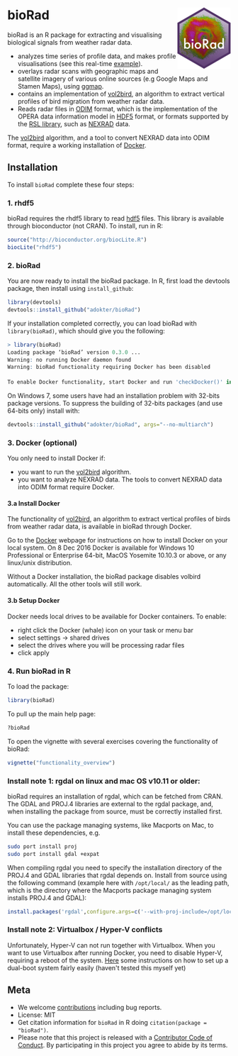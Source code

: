 # bioRad <img src="man/figures/logo.png" align="right">

bioRad is an R package for extracting and visualising biological signals from weather radar data.

* analyzes time series of profile data, and makes profile visualisations (see this real-time [example](http://www.flysafe-birdtam.eu/profile.php?radar=debilt)).
* overlays radar scans with geographic maps and satellite imagery of various online sources (e.g Google Maps and Stamen Maps), using  [ggmap](https://cran.r-project.org/web/packages/ggmap/index.html).
* contains an implementation of [vol2bird](https://github.com/adokter/vol2bird), an algorithm to extract vertical profiles of bird migration from weather radar data. 
* Reads radar files in [ODIM](http://www.eumetnet.eu/sites/default/files/OPERA2014_O4_ODIM_H5-v2.2.pdf) format, which is the implementation of the OPERA data information model in [HDF5](https://support.hdfgroup.org/HDF5/) format, or formats supported by the [RSL library](http://trmm-fc.gsfc.nasa.gov/trmm_gv/software/rsl/), such as [NEXRAD](https://www.ncdc.noaa.gov/data-access/radar-data/nexrad) data.

The [vol2bird](https://github.com/adokter/vol2bird) algorithm, and a tool to convert NEXRAD data into ODIM format, require a working installation of [Docker](https://www.docker.com/).

## Installation

To install `bioRad` complete these four steps:

### 1. rhdf5

bioRad requires the rhdf5 library to read [hdf5](https://support.hdfgroup.org/HDF5/) files. This library is available through bioconductor (not CRAN). To install, run in R:

```r
source("http://bioconductor.org/biocLite.R")
biocLite("rhdf5")
```

### 2. bioRad 

You are now ready to install the bioRad package. In R, first load the devtools package, then install using `install_github`:

```r
library(devtools)
devtools::install_github("adokter/bioRad")
```

If your installation completed correctly, you can load bioRad with `library(bioRad)`, which should give you the following:

```r
> library(bioRad)
Loading package ‘bioRad’ version 0.3.0 ...
Warning: no running Docker daemon found
Warning: bioRad functionality requiring Docker has been disabled

To enable Docker functionality, start Docker and run 'checkDocker()' in R
```

On Windows 7, some users have had an installation problem with 32-bits package versions. To suppress the building of 32-bits packages (and use 64-bits only) install with:

```r
devtools::install_github("adokter/bioRad", args="--no-multiarch")
```

### 3. Docker (optional)

You only need to install Docker if:

* you want to run the [vol2bird](https://github.com/adokter/vol2bird) algorithm.
* you want to analyze NEXRAD data. The tools to convert NEXRAD data into ODIM format require Docker.

#### 3.a Install Docker

The functionality of [vol2bird](https://github.com/adokter/vol2bird), an algorithm to extract vertical profiles of birds from weather radar data, is available in bioRad through Docker.

Go to the [Docker](https://www.docker.com/) webpage for instructions on how to install Docker on your local system. On 8 Dec 2016 Docker is available for Windows 10 Professional or Enterprise 64-bit, MacOS Yosemite 10.10.3 or above, or any linux/unix distribution.

Without a Docker installation, the bioRad package disables volbird automatically. All the other tools will still work.

#### 3.b Setup Docker

Docker needs local drives to be available for Docker containers. To enable:

* right click the Docker (whale) icon on your task or menu bar
* select settings -> shared drives
* select the drives where you will be processing radar files
* click apply

### 4. Run bioRad in R

To load the package:

```r
library(bioRad)
```

To pull up the main help page:

```r
?bioRad
```

To open the vignette with several exercises covering the functionality of bioRad:

```r
vignette("functionality_overview")
```

### Install note 1: rgdal on linux and mac OS v10.11 or older:

bioRad requires an installation of rgdal, which can be fetched from CRAN. The GDAL and PROJ.4 libraries are external to the rgdal package, and, when installing the package from source, must be correctly installed first.

You can use the package managing systems, like Macports on Mac, to install these dependencies, e.g.

```bash
sudo port install proj
sudo port install gdal +expat
```

When compiling rgdal you need to specify the installation directory of the PROJ.4 and GDAL libraries that rgdal depends on. Install from source using the following command (example here with `/opt/local/` as the leading path, which is the directory where the Macports package managing system installs PROJ.4 and GDAL):

```r
install.packages('rgdal',configure.args=c('--with-proj-include=/opt/local/include', '--with-proj-lib=/opt/local/lib', '--with-gdal-config=/opt/local/bin/gdal-config'),type="source")
```

### Install note 2: Virtualbox / Hyper-V conflicts

Unfortunately, Hyper-V can not run together with Virtualbox. When you want to use Virtualbox after running Docker, you need to disable Hyper-V, requiring a reboot of the system. [Here](https://marcofranssen.nl/switch-between-hyper-v-and-virtualbox-on-windows/) some instructions on how to set up a dual-boot system fairly easily (haven't tested this myself yet)

## Meta

* We welcome [contributions](.github/CONTRIBUTING.md) including bug reports.
* License: MIT
* Get citation information for `bioRad` in R doing `citation(package = "bioRad")`.
* Please note that this project is released with a [Contributor Code of Conduct](.github/CODE_OF_CONDUCT.md). By participating in this project you agree to abide by its terms.
